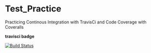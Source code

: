 # Test_Practice
Practicing Continous Integration with TravisCi and Code Coverage with Coveralls

**travisci badge**

[![Build Status](https://travis-ci.com/KelvinMuthama/Test_Practice.svg?branch=develop)](https://travis-ci.com/KelvinMuthama/Test_Practice)
